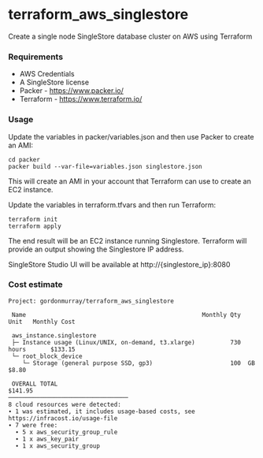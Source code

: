 # terraform_aws_singlestore

Create a single node SingleStore database cluster on AWS using Terraform

### Requirements

* AWS Credentials
* A SingleStore license
* Packer - https://www.packer.io/
* Terraform - https://www.terraform.io/

### Usage

Update the variables in packer/variables.json and then use Packer to create an AMI:

```
cd packer
packer build --var-file=variables.json singlestore.json
```

This will create an AMI in your account that Terraform can use to create an EC2 instance.

Update the variables in terraform.tfvars and then run Terraform:

```
terraform init
terraform apply
```

The end result will be an EC2 instance running Singlestore. Terraform will provide an output showing the Singlestore IP address.

SingleStore Studio UI will be available at http://{singlestore_ip}:8080

### Cost estimate

```
Project: gordonmurray/terraform_aws_singlestore

 Name                                                  Monthly Qty  Unit   Monthly Cost 
                                                                                        
 aws_instance.singlestore                                                               
 ├─ Instance usage (Linux/UNIX, on-demand, t3.xlarge)          730  hours       $133.15 
 └─ root_block_device                                                                   
    └─ Storage (general purpose SSD, gp3)                      100  GB            $8.80 
                                                                                        
 OVERALL TOTAL                                                                  $141.95 
──────────────────────────────────
8 cloud resources were detected:
∙ 1 was estimated, it includes usage-based costs, see https://infracost.io/usage-file
∙ 7 were free:
  ∙ 5 x aws_security_group_rule
  ∙ 1 x aws_key_pair
  ∙ 1 x aws_security_group
  ```